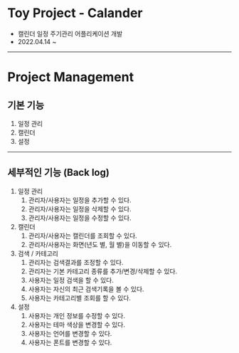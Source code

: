 # Toy Project - Calander
- 캘린더 일정 주기관리 어플리케이션 개발
- 2022.04.14 ~

---

# Project Management

## 기본 기능
1. 일정 관리
2. 캘린더
3. 설정
---
## 세부적인 기능 (Back log)
1. 일정 관리   
    1. 관리자/사용자는 일정을 추가할 수 있다.
    2. 관리자/사용자는 일정을 삭제할 수 있다.
    3. 관리자/사용자는 일정을 수정할 수 있다.
2. 캘린더   
    1. 관리자/사용자는 캘린더를 조회할 수 있다.
    2. 관리자/사용자는 화면(년도 별, 월 별)을 이동할 수 있다.
3. 검색 / 카테고리
    1. 관리자는 검색결과를 조정할 수 있다.
    2. 관리자는 기본 카테고리 종류를 추가/변경/삭제할 수 있다.
    3. 사용자는 일정 검색을 할 수 있다.
    4. 사용자는 자신의 최근 검색기록을 볼 수 있다.
    5. 사용자는 카테고리별 조회를 할 수 있다.
4. 설정
    1. 사용자는 개인 정보를 수정할 수 있다.
    2. 사용자는 테마 색상을 변경할 수 있다.
    3. 사용자는 언어를 변경할 수 있다.
    4. 사용자는 폰트를 변경할 수 있다.